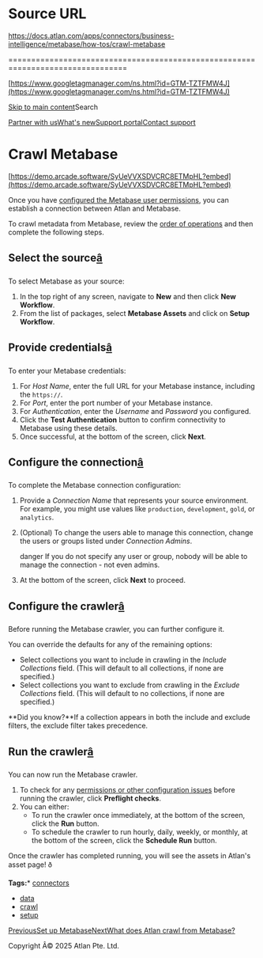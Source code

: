 # Source URL
https://docs.atlan.com/apps/connectors/business-intelligence/metabase/how-tos/crawl-metabase

================================================================================

<!--
canonical: https://docs.atlan.com/apps/connectors/business-intelligence/metabase/how-tos/crawl-metabase
link-alternate: https://docs.atlan.com/apps/connectors/business-intelligence/metabase/how-tos/crawl-metabase
meta-description: Once you have [configured the Metabase user permissions](/apps/connectors/business-intelligence/metabase/how-tos/set-up-metabase), you can establish a connection between Atlan and Metabase.
meta-docsearch:docusaurus_tag: docs-default-current
meta-docsearch:language: en
meta-docsearch:version: current
meta-docusaurus_locale: en
meta-docusaurus_tag: docs-default-current
meta-docusaurus_version: current
meta-generator: Docusaurus v3.8.1
meta-og-description: Once you have [configured the Metabase user permissions](/apps/connectors/business-intelligence/metabase/how-tos/set-up-metabase), you can establish a connection between Atlan and Metabase.
meta-og-locale: en
meta-og-title: Crawl Metabase | Atlan Documentation
meta-og-url: https://docs.atlan.com/apps/connectors/business-intelligence/metabase/how-tos/crawl-metabase
meta-twitter:card: summary_large_image
meta-viewport: width=device-width,initial-scale=1
title: Crawl Metabase | Atlan Documentation
-->

[https://www.googletagmanager.com/ns.html?id=GTM-TZTFMW4J](https://www.googletagmanager.com/ns.html?id=GTM-TZTFMW4J)

[Skip to main content](#__docusaurus_skipToContent_fallback)Search

[Partner with us](https://docs.google.com/forms/d/e/1FAIpQLScuAIhCm2GS7YFstrOjawbP8J7PUmOynQo7wI2yGCcCyEcVSw/viewform)[What's new](https://shipped.atlan.com/)[Support portal](https://atlan.zendesk.com/auth/v2/login/signin?return_to=https%3A%2F%2Fatlan.zendesk.com%2Fhc%2Fen-us&theme=hc&locale=en-us&brand_id=1900000425113&auth_origin=1900000425113%2Cfalse%2Ctrue)[Contact support](/support/submit-request)

Crawl Metabase
==============

[https://demo.arcade.software/SyUeVVXSDVCRC8ETMpHL?embed](https://demo.arcade.software/SyUeVVXSDVCRC8ETMpHL?embed)

Once you have [configured the Metabase user permissions](/apps/connectors/business-intelligence/metabase/how-tos/set-up-metabase), you can establish a connection between Atlan and Metabase.

To crawl metadata from Metabase, review the [order of operations](/product/connections/how-tos/order-workflows) and then complete the following steps.

Select the source[â](#select-the-source "Direct link to Select the source")
-----------------------------------------------------------------------------

To select Metabase as your source:

1. In the top right of any screen, navigate to **New** and then click **New Workflow**.
2. From the list of packages, select **Metabase Assets** and click on **Setup Workflow**.

Provide credentials[â](#provide-credentials "Direct link to Provide credentials")
-----------------------------------------------------------------------------------

To enter your Metabase credentials:

1. For *Host Name*, enter the full URL for your Metabase instance, including the `https://`.
2. For *Port*, enter the port number of your Metabase instance.
3. For *Authentication*, enter the *Username* and *Password* you configured.
4. Click the **Test Authentication** button to confirm connectivity to Metabase using these details.
5. Once successful, at the bottom of the screen, click **Next**.

Configure the connection[â](#configure-the-connection "Direct link to Configure the connection")
--------------------------------------------------------------------------------------------------

To complete the Metabase connection configuration:

1. Provide a *Connection Name* that represents your source environment. For example, you might use values like `production`, `development`, `gold`, or `analytics`.
2. (Optional) To change the users able to manage this connection, change the users or groups listed under *Connection Admins*.

    danger If you do not specify any user or group, nobody will be able to manage the connection \- not even admins.
3. At the bottom of the screen, click **Next** to proceed.

Configure the crawler[â](#configure-the-crawler "Direct link to Configure the crawler")
-----------------------------------------------------------------------------------------

Before running the Metabase crawler, you can further configure it.

You can override the defaults for any of the remaining options:

* Select collections you want to include in crawling in the *Include Collections* field. (This will default to all collections, if none are specified.)
* Select collections you want to exclude from crawling in the *Exclude Collections* field. (This will default to no collections, if none are specified.)

**Did you know?**If a collection appears in both the include and exclude filters, the exclude filter takes precedence.

Run the crawler[â](#run-the-crawler "Direct link to Run the crawler")
-----------------------------------------------------------------------

You can now run the Metabase crawler.

1. To check for any [permissions or other configuration issues](/apps/connectors/business-intelligence/metabase/references/preflight-checks-for-metabase) before running the crawler, click **Preflight checks**.
2. You can either:
    * To run the crawler once immediately, at the bottom of the screen, click the **Run** button.
    * To schedule the crawler to run hourly, daily, weekly, or monthly, at the bottom of the screen, click the **Schedule Run** button.

Once the crawler has completed running, you will see the assets in Atlan's asset page! ð

**Tags:*** [connectors](/tags/connectors)
* [data](/tags/data)
* [crawl](/tags/crawl)
* [setup](/tags/setup)

[PreviousSet up Metabase](/apps/connectors/business-intelligence/metabase/how-tos/set-up-metabase)[NextWhat does Atlan crawl from Metabase?](/apps/connectors/business-intelligence/metabase/references/what-does-atlan-crawl-from-metabase)

Copyright Â© 2025 Atlan Pte. Ltd.

